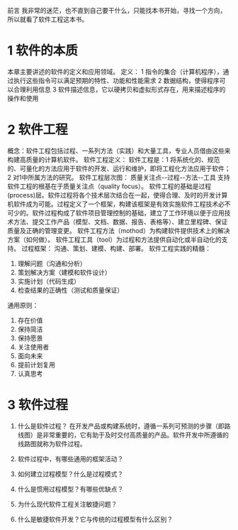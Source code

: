 
前言
我非常的迷茫，也不直到自己要干什么，只能找本书开始，寻找一个方向，所以就看了软件工程这本书。
# 1 软件的本质
本章主要讲述的软件的定义和应用领域。
定义：
1 指令的集合（计算机程序），通过执行这些指令可以满足预期的特性、功能和性能需求
2 数据结构，使得程序可以合理利用信息
3 软件描述信息，它以硬拷贝和虚拟形式存在，用来描述程序的操作和使用

# 2 软件工程
概念：软件工程包括过程、一系列方法（实践）和大量工具，专业人员借由这些来构建高质量的计算机软件。
软件工程定义：
软件工程是：1 将系统化的、规范的、可量化的方法应用于软件的开发、运行和维护，即将工程化方法应用于软件；2 对1中所属方法的研究。
软件工程层次图：
质量关注点--过程--方法--工具
支持软件工程的根基在于质量关注点（quality focus）。
软件工程的基础是过程(process)层。软件过程将各个技术层次结合在一起，使得合理、及时的开发计算机软件成为可能。过程定义了一个框架，构建该框架是有效实施软件工程技术必不可少的。软件过程构成了软件项目管理控制的基础，建立了工作环境以便于应用技术方法、提交工作产品（模型、文档、数据、报告、表格等）、建立里程碑、保证质量及正确的管理变更。
软件工程方法（mothod）为构建软件提供技术上的解决方案（如何做）。
软件工程工具（tool）为过程和方法提供自动化或半自动化的支持。
过程框架：
沟通、策划、建模、构建、部署。
软件工程实践的精髓：
1. 理解问题（沟通和分析）
2. 策划解决方案（建模和软件设计）
3. 实施计划（代码生成）
4. 检查结果的正确性（测试和质量保证）

通用原则：

1. 存在价值
2. 保持简洁
3. 保持愿景
4. 关注使用者
5. 面向未来
6. 提前计划复用
7. 认真思考

# 3 软件过程
1. 什么是软件过程？
在开发产品或构建系统时，遵循一系列可预测的步骤（即路线图）是非常重要的，它有助于及时交付高质量的产品。软件开发中所遵循的线路图就称为软件过程。
2. 软件过程中，有哪些通用的框架活动？

3. 如何建立过程模型？什么是过程模式？

4. 什么是惯用过程模型？有哪些优缺点？

5. 为什么现代软件工程关注敏捷问题？

6. 什么是敏捷软件开发？它与传统的过程模型有什么区别？  
     
 
<!--stackedit_data:
eyJoaXN0b3J5IjpbOTgwMTA5MjI5LDQ1NTg5ODUyMSwtMTI1Mz
E1OTExOSwxMzAwNjM5OTU0LC0yMTMyMjU2ODI2LDY2MDk4NTk5
XX0=
-->